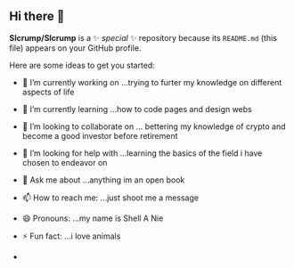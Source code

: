 ## Hi there 👋


**Slcrump/Slcrump** is a ✨ _special_ ✨ repository because its `README.md` (this file) appears on your GitHub profile.

Here are some ideas to get you started:

- 🔭 I’m currently working on ...trying to furter my knowledge on different aspects of life
- 🌱 I’m currently learning ...how to code pages and design webs
- 👯 I’m looking to collaborate on ... bettering my knowledge of crypto and become a good investor before retirement 
- 🤔 I’m looking for help with ...learning the basics of the field i have chosen to endeavor on
- 💬 Ask me about ...anything im an open book
- 📫 How to reach me: ...just shoot me a message
- 😄 Pronouns: ...my name is Shell A Nie
- ⚡ Fun fact: ...i love animals

- 

